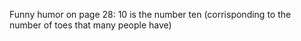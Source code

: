 Funny humor on page 28:
    10 is the number ten (corrisponding to the number of toes that many people have)